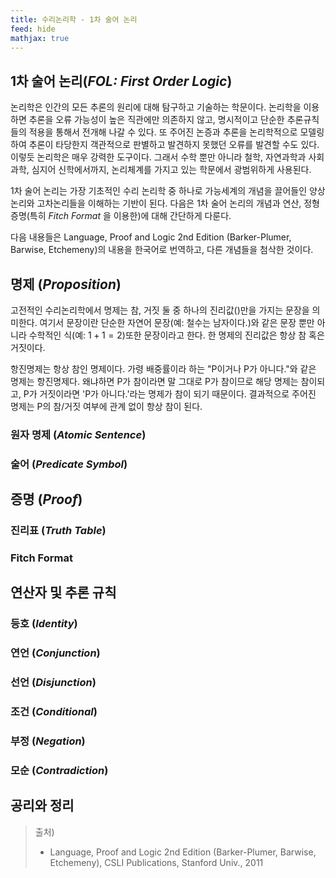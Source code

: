 ```yaml
---
title: 수리논리학 - 1차 술어 논리
feed: hide
mathjax: true
---
```


## 1차 술어 논리(_FOL: First Order Logic_)
논리학은 인간의 모든 추론의 원리에 대해 탐구하고 기술하는 학문이다. 논리학을 이용하면 추론을 오류 가능성이 높은 직관에만 의존하지 않고, 명시적이고 단순한 추론규칙들의 적용을 통해서 전개해 나갈 수 있다. 또 주어진 논증과 추론을 논리학적으로 모델링하여 추론이 타당한지 객관적으로 판별하고 발견하지 못했던 오류를 발견할 수도 있다. 이렇듯 논리학은 매우 강력한 도구이다. 그래서 수학 뿐만 아니라 철학, 자연과학과 사회과학, 심지어 신학에서까지, 논리체계를 가지고 있는 학문에서 광범위하게 사용된다. 

1차 술어 논리는 가장 기초적인 수리 논리학 중 하나로 가능세계의 개념을 끌어들인 양상논리와 고차논리들을 이해하는 기반이 된다. 다음은 1차 술어 논리의 개념과 연산, 정형 증명(특히 _Fitch Format_ 을 이용한)에 대해 간단하게 다룬다.

다음 내용들은 Language, Proof and Logic 2nd Edition (Barker-Plumer, Barwise, Etchemeny)의 내용을 한국어로 번역하고, 다른 개념들을 첨삭한 것이다.

## 명제 (_Proposition_)
고전적인 수리논리학에서 명제는 참, 거짓 둘 중 하나의 진리값()만을 가지는 문장을 의미한다. 여기서 문장이란 단순한 자연어 문장(예: 철수는 남자이다.)와 같은 문장 뿐만 아니라 수학적인 식(예: $1 + 1 = 2$)또한 문장이라고 한다. 한 명제의 진리값은 항상 참 혹은 거짓이다.

항진명제는 항상 참인 명제이다. 가령 배중률이라 하는 "P이거나 P가 아니다."와 같은 명제는 항진명제다. 왜냐하면 P가 참이라면 말 그대로 P가 참이므로 해당 명제는 참이되고, P가 거짓이라면 'P가 아니다.'라는 명제가 참이 되기 때문이다. 결과적으로 주어진 명제는 P의 참/거짓 여부에 관계 없이 항상 참이 된다. 

### 원자 명제 (_Atomic Sentence_)


### 술어 (_Predicate Symbol_)


## 증명 (_Proof_)


### 진리표 (_Truth Table_)


### Fitch Format


## 연산자 및 추론 규칙


### 등호 (_Identity_)


### 연언 (_Conjunction_)


### 선언 (_Disjunction_)


### 조건 (_Conditional_)


### 부정 (_Negation_)


### 모순 (_Contradiction_)


## 공리와 정리


> 출처)   
> - Language, Proof and Logic 2nd Edition (Barker-Plumer, Barwise, Etchemeny), CSLI Publications, Stanford Univ., 2011